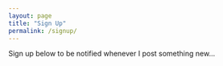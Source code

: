 ```yaml
---
layout: page
title: "Sign Up"
permalink: /signup/
---
```

Sign up below to be notified whenever I post something new...
<script async data-uid="6c97666afb" src="https://jinnzhong.ck.page/6c97666afb/index.js"></script>
